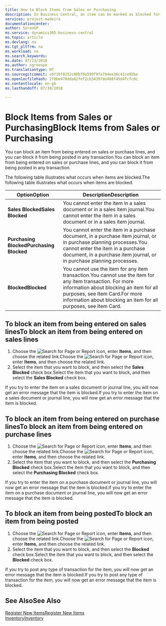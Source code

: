 ```yaml
---
title: How to Block Items from Sales or Purchasing
description: In Business Central, an item can be marked as blocked for sales, blocked for purchase, or blocked for all purposes.
services: project-madeira
documentationcenter: 
author: SorenGP
ms.service: dynamics365-business-central
ms.topic: article
ms.devlang: na
ms.tgt_pltfrm: na
ms.workload: na
ms.search.keywords: 
ms.date: 07/23/2018
ms.author: sgroespe
ms.translationtype: HT
ms.sourcegitcommit: c6f10f8252c00bf0a599f9fa794ee36c41ce92be
ms.openlocfilehash: 2f8be478dda62fef2cb34397de488f45d4fcfc0c
ms.contentlocale: en-gb
ms.lasthandoff: 07/30/2018

---
```

# <a name="block-items-from-sales-or-purchasing"></a><span data-ttu-id="9d99d-103">Block Items from Sales or Purchasing</span><span class="sxs-lookup"><span data-stu-id="9d99d-103">Block Items from Sales or Purchasing</span></span>
<span data-ttu-id="9d99d-104">You can block an item from being entered on sales or purchase lines, and you can block it from being posted in any transaction.</span><span class="sxs-lookup"><span data-stu-id="9d99d-104">You can block an item from being entered on sales or purchase lines, and you can block it from being posted in any transaction.</span></span>  

<span data-ttu-id="9d99d-105">The following table illustrates what occurs when items are blocked.</span><span class="sxs-lookup"><span data-stu-id="9d99d-105">The following table illustrates what occurs when items are blocked.</span></span>  

|<span data-ttu-id="9d99d-106">Option</span><span class="sxs-lookup"><span data-stu-id="9d99d-106">Option</span></span>|<span data-ttu-id="9d99d-107">Description</span><span class="sxs-lookup"><span data-stu-id="9d99d-107">Description</span></span>|  
|--------------------|------------|  
|<span data-ttu-id="9d99d-108">**Sales Blocked**</span><span class="sxs-lookup"><span data-stu-id="9d99d-108">**Sales Blocked**</span></span>|<span data-ttu-id="9d99d-109">You cannot enter the item in a sales document or in a sales item journal.</span><span class="sxs-lookup"><span data-stu-id="9d99d-109">You cannot enter the item in a sales document or in a sales item journal.</span></span>|  
|<span data-ttu-id="9d99d-110">**Purchasing Blocked**</span><span class="sxs-lookup"><span data-stu-id="9d99d-110">**Purchasing Blocked**</span></span>|<span data-ttu-id="9d99d-111">You cannot enter the item in a purchase document, in a purchase item journal, or in purchase planning processes.</span><span class="sxs-lookup"><span data-stu-id="9d99d-111">You cannot enter the item in a purchase document, in a purchase item journal, or in purchase planning processes.</span></span>|  
|<span data-ttu-id="9d99d-112">**Blocked**</span><span class="sxs-lookup"><span data-stu-id="9d99d-112">**Blocked**</span></span>|<span data-ttu-id="9d99d-113">You cannot use the item for any item transaction.</span><span class="sxs-lookup"><span data-stu-id="9d99d-113">You cannot use the item for any item transaction.</span></span> <span data-ttu-id="9d99d-114">For more information about blocking an item for all purposes, see Item Card.</span><span class="sxs-lookup"><span data-stu-id="9d99d-114">For more information about blocking an item for all purposes, see Item Card.</span></span>|  

## <a name="to-block-an-item-from-being-entered-on-sales-lines"></a><span data-ttu-id="9d99d-115">To block an item from being entered on sales lines</span><span class="sxs-lookup"><span data-stu-id="9d99d-115">To block an item from being entered on sales lines</span></span>  

1.  <span data-ttu-id="9d99d-116">Choose the ![Search for Page or Report](media/ui-search/search_small.png "Search for Page or Report icon") icon, enter **Items**, and then choose the related link.</span><span class="sxs-lookup"><span data-stu-id="9d99d-116">Choose the ![Search for Page or Report](media/ui-search/search_small.png "Search for Page or Report icon") icon, enter **Items**, and then choose the related link.</span></span>  
2.  <span data-ttu-id="9d99d-117">Select the item that you want to block, and then select the **Sales Blocked** check box.</span><span class="sxs-lookup"><span data-stu-id="9d99d-117">Select the item that you want to block, and then select the **Sales Blocked** check box.</span></span>  

<span data-ttu-id="9d99d-118">If you try to enter the item on a sales document or journal line, you will now get an error message that the item is blocked.</span><span class="sxs-lookup"><span data-stu-id="9d99d-118">If you try to enter the item on a sales document or journal line, you will now get an error message that the item is blocked.</span></span>

## <a name="to-block-an-item-from-being-entered-on-purchase-lines"></a><span data-ttu-id="9d99d-119">To block an item from being entered on purchase lines</span><span class="sxs-lookup"><span data-stu-id="9d99d-119">To block an item from being entered on purchase lines</span></span>  

1.  <span data-ttu-id="9d99d-120">Choose the ![Search for Page or Report](media/ui-search/search_small.png "Search for Page or Report icon") icon, enter **Items**, and then choose the related link.</span><span class="sxs-lookup"><span data-stu-id="9d99d-120">Choose the ![Search for Page or Report](media/ui-search/search_small.png "Search for Page or Report icon") icon, enter **Items**, and then choose the related link.</span></span>  
2.  <span data-ttu-id="9d99d-121">Select the item that you want to block, and then select the **Purchasing Blocked** check box.</span><span class="sxs-lookup"><span data-stu-id="9d99d-121">Select the item that you want to block, and then select the **Purchasing Blocked** check box.</span></span>  

<span data-ttu-id="9d99d-122">If you try to enter the item on a purchase document or journal line, you will now get an error message that the item is blocked.</span><span class="sxs-lookup"><span data-stu-id="9d99d-122">If you try to enter the item on a purchase document or journal line, you will now get an error message that the item is blocked.</span></span>

## <a name="to-block-an-item-from-being-posted"></a><span data-ttu-id="9d99d-123">To block an item from being posted</span><span class="sxs-lookup"><span data-stu-id="9d99d-123">To block an item from being posted</span></span>
1. <span data-ttu-id="9d99d-124">Choose the ![Search for Page or Report](media/ui-search/search_small.png "Search for Page or Report icon") icon, enter **Items**, and then choose the related link.</span><span class="sxs-lookup"><span data-stu-id="9d99d-124">Choose the ![Search for Page or Report](media/ui-search/search_small.png "Search for Page or Report icon") icon, enter **Items**, and then choose the related link.</span></span>
2. <span data-ttu-id="9d99d-125">Select the item that you want to block, and then select the **Blocked** check box.</span><span class="sxs-lookup"><span data-stu-id="9d99d-125">Select the item that you want to block, and then select the **Blocked** check box.</span></span>

<span data-ttu-id="9d99d-126">If you try to post any type of transaction for the item, you will now get an error message that the item is blocked.</span><span class="sxs-lookup"><span data-stu-id="9d99d-126">If you try to post any type of transaction for the item, you will now get an error message that the item is blocked.</span></span>

## <a name="see-also"></a><span data-ttu-id="9d99d-127">See Also</span><span class="sxs-lookup"><span data-stu-id="9d99d-127">See Also</span></span>  
[<span data-ttu-id="9d99d-128">Register New Items</span><span class="sxs-lookup"><span data-stu-id="9d99d-128">Register New Items</span></span>](inventory-how-register-new-items.md)  
[<span data-ttu-id="9d99d-129">Inventory</span><span class="sxs-lookup"><span data-stu-id="9d99d-129">Inventory</span></span>](inventory-manage-inventory.md)  

